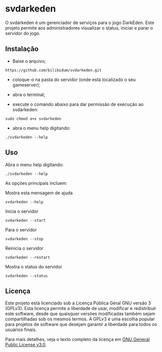 # svdarkeden

O svdarkeden é um gerenciador de serviços para o jogo DarkEden. 
Este projeto permite aos administradores visualizar o status, iniciar e parar o servidor do jogo.

## Instalação

- Baixe o arquivo;
```
https://github.com/bilibidum/svdarkeden.git
```
  
- coloque-o na pasta do servidor (onde está localizado o seu gameserver);
  
- abra o terminal;
  
- execute o comando abaixo para dar permissão de execução ao svdarkeden:
```
sudo chmod a+x svdarkeden
``` 
- abra o menu help digitando:
```
./svdarkeden --help
``` 

## Uso

Abra o menu help digitando:
```
./svdarkeden --help
```
As opções principais incluem:

Mostra esta mensagem de ajuda
```
svdarkeden --help
```
Inicia o servidor 
```
svdarkeden --start
```		
Para o servidor 
```
svdarkeden --stop
```		
Reinicia o servidor
```
svdarkeden --restart	
```
Mostra o status do servidor
```
svdarkeden --status	
```

## Licença

Este projeto está licenciado sob a Licença Pública Geral GNU versão 3 (GPLv3). Esta licença permite a liberdade de usar, modificar e redistribuir este software, desde que quaisquer versões modificadas também sejam compartilhadas sob os mesmos termos. A GPLv3 é uma escolha popular para projetos de software que desejam garantir a liberdade para todos os usuários finais.

Para mais detalhes, veja o texto completo da licença em [GNU General Public License v3.0](https://www.gnu.org/licenses/gpl-3.0.html).




